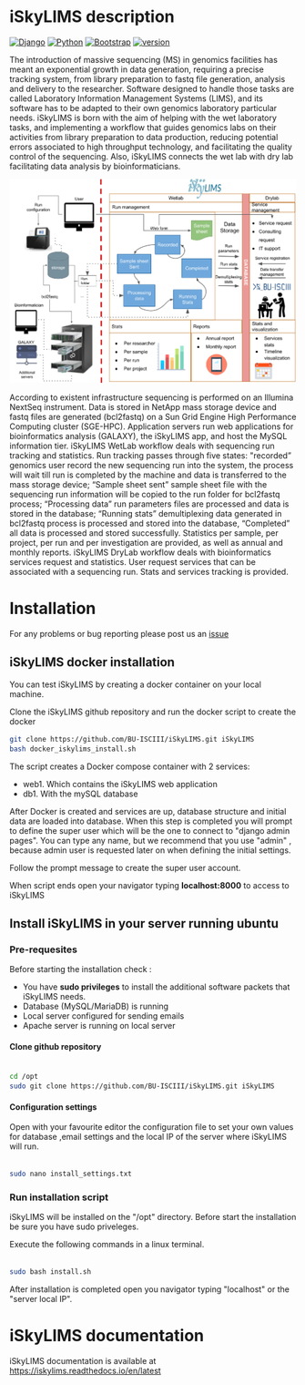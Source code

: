 # iSkyLIMS description
[![Django](https://img.shields.io/static/v1?label=Django&message=3.2.8&color=blue?style=plastic&logo=django)](https://github.com/django/django)
[![Python](https://img.shields.io/static/v1?label=Python&message=3.8.10&color=green?style=plastic&logo=Python)](https://www.python.org/)
[![Bootstrap](https://img.shields.io/badge/Bootstrap-v3.0-blueviolet?style=plastic&logo=Bootstrap)](https://getbootstrap.com)
[![version](https://img.shields.io/badge/version-2.2.2-orange?style=plastic&logo=GitHub)](https://github.com/BU-ISCIII/iskylims.git)

The introduction of massive sequencing (MS) in genomics facilities has meant an exponential growth in data generation, requiring a precise tracking system, from library preparation to fastq file generation, analysis and delivery to the researcher. Software designed to handle those tasks are called Laboratory Information Management Systems (LIMS), and its software has to be adapted to their own genomics laboratory particular needs. iSkyLIMS is born with the aim of helping with the wet laboratory tasks, and implementing a workflow that guides genomics labs on their activities from library preparation to data production, reducing potential errors associated to high throughput technology, and facilitating the quality control of the sequencing. Also, iSkyLIMS connects the wet lab with dry lab facilitating data analysis by bioinformaticians.

<img src="https://github.com/BU-ISCIII/iSkyLIMS/blob/main/img/iSkyLIMS_scheme.png" width="900">

According to existent infrastructure sequencing is performed on an Illumina NextSeq instrument. Data is stored in NetApp mass storage device and fastq files are generated (bcl2fastq) on a Sun Grid Engine High Performance Computing cluster (SGE-HPC).
Application servers run web applications for bioinformatics analysis (GALAXY), the iSkyLIMS app, and host the MySQL information tier. iSkyLIMS WetLab workflow deals with sequencing run tracking and statistics. Run tracking passes through five states: "recorded” genomics user record the new sequencing run into the system, the process will wait till run is completed by the machine and data is transferred to the mass storage device; “Sample sheet sent” sample sheet file with the sequencing run information will be copied to the run folder for bcl2fastq process; “Processing data” run parameters files are processed and data is stored in the database; “Running stats” demultiplexing data generated in bcl2fastq process is processed and stored into the database, “Completed” all data is processed and stored successfully. Statistics per sample, per project, per run and per investigation are provided, as well as annual and monthly reports. iSkyLIMS DryLab workflow deals with bioinformatics services request and statistics. User request services that can be associated with a sequencing run. Stats and services tracking is provided.

# Installation



For any problems or bug reporting please post us an [issue](https://github.com/BU-ISCIII/iSkyLIMS/issues)

## iSkyLIMS docker installation
You can test iSkyLIMS by creating a docker container on your local machine.

Clone the iSkyLIMS github repository and run the docker script to create the docker


```bash
git clone https://github.com/BU-ISCIII/iSkyLIMS.git iSkyLIMS
bash docker_iskylims_install.sh
```
The script creates a Docker compose container with 2 services:

* web1. Which contains the iSkyLIMS web application
* db1. With the mySQL database

After Docker is created and services are up, database structure and initial data are loaded into database. When this step is completed you will
prompt to define the super user which will be the one to connect to "django admin pages". You can type any name, but we recommend that you use "admin" ,
because admin user is requested later on when defining the initial settings.

Follow the prompt message to create the super user account.

When script ends open your navigator typing **localhost:8000** to access to iSkyLIMS

## Install iSkyLIMS in your server running ubuntu
 
### Pre-requesites
Before starting the installation check :
-   You have **sudo privileges** to install the additional software packets that iSkyLIMS needs.
-   Database (MySQL/MariaDB) is running  
-   Local server configured for sending emails
-   Apache server is running on local server

#### Clone github repository
```bash

cd /opt
sudo git clone https://github.com/BU-ISCIII/iSkyLIMS.git iSkyLIMS
``` 
#### Configuration settings

Open with your favourite editor the configuration file to set your own values for
database ,email settings and the local IP of the server where iSkyLIMS will run.
```bash

sudo nano install_settings.txt
```

### Run installation script

iSkyLIMS will be installed on the "/opt" directory. Before start the installation be sure you have sudo priveleges.

Execute the following commands in a linux terminal.

```bash

sudo bash install.sh
```

After installation is completed open you navigator typing "localhost" or the "server local IP".

# iSkyLIMS documentation

iSkyLIMS documentation is available at https://iskylims.readthedocs.io/en/latest

